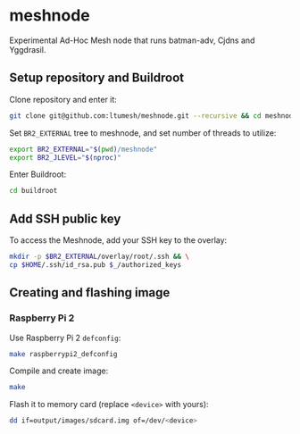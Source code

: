 meshnode
========

Experimental Ad-Hoc Mesh node that runs batman-adv, Cjdns and Yggdrasil.

## Setup repository and Buildroot

Clone repository and enter it:

```bash
git clone git@github.com:ltumesh/meshnode.git --recursive && cd meshnode
```

Set `BR2_EXTERNAL` tree to meshnode, and set number of threads to utilize:

```bash
export BR2_EXTERNAL="$(pwd)/meshnode"
export BR2_JLEVEL="$(nproc)"
```

Enter Buildroot:

```bash
cd buildroot
```

## Add SSH public key
To access the Meshnode, add your SSH key to the overlay:

```bash
mkdir -p $BR2_EXTERNAL/overlay/root/.ssh && \
cp $HOME/.ssh/id_rsa.pub $_/authorized_keys
```

## Creating and flashing image
### Raspberry Pi 2

Use Raspberry Pi 2 `defconfig`:

```bash
make raspberrypi2_defconfig
```

Compile and create image:

```bash
make
```

Flash it to memory card (replace `<device>` with yours):

```bash
dd if=output/images/sdcard.img of=/dev/<device>
```
